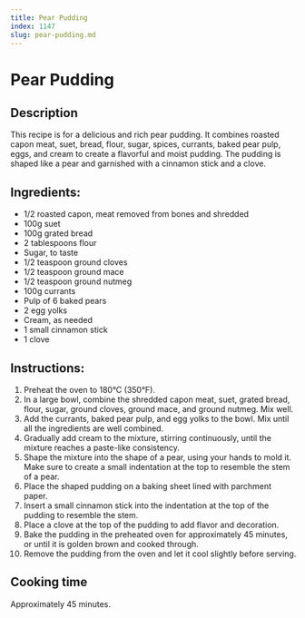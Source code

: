 ```yaml
---
title: Pear Pudding
index: 1147
slug: pear-pudding.md
---
```


# Pear Pudding

## Description
This recipe is for a delicious and rich pear pudding. It combines roasted capon meat, suet, bread, flour, sugar, spices, currants, baked pear pulp, eggs, and cream to create a flavorful and moist pudding. The pudding is shaped like a pear and garnished with a cinnamon stick and a clove.

## Ingredients:
- 1/2 roasted capon, meat removed from bones and shredded
- 100g suet
- 100g grated bread
- 2 tablespoons flour
- Sugar, to taste
- 1/2 teaspoon ground cloves
- 1/2 teaspoon ground mace
- 1/2 teaspoon ground nutmeg
- 100g currants
- Pulp of 6 baked pears
- 2 egg yolks
- Cream, as needed
- 1 small cinnamon stick
- 1 clove

## Instructions:
1. Preheat the oven to 180°C (350°F).
2. In a large bowl, combine the shredded capon meat, suet, grated bread, flour, sugar, ground cloves, ground mace, and ground nutmeg. Mix well.
3. Add the currants, baked pear pulp, and egg yolks to the bowl. Mix until all the ingredients are well combined.
4. Gradually add cream to the mixture, stirring continuously, until the mixture reaches a paste-like consistency.
5. Shape the mixture into the shape of a pear, using your hands to mold it. Make sure to create a small indentation at the top to resemble the stem of a pear.
6. Place the shaped pudding on a baking sheet lined with parchment paper.
7. Insert a small cinnamon stick into the indentation at the top of the pudding to resemble the stem.
8. Place a clove at the top of the pudding to add flavor and decoration.
9. Bake the pudding in the preheated oven for approximately 45 minutes, or until it is golden brown and cooked through.
10. Remove the pudding from the oven and let it cool slightly before serving.

## Cooking time
Approximately 45 minutes.
